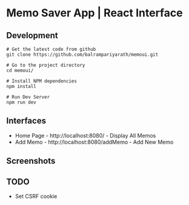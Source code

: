 # Memo Saver App | React Interface

## Development 

```
# Get the latest code from github
git clone https://github.com/balrampariyarath/memoui.git

# Go to the project directory
cd memoui/

# Install NPM dependencies
npm install

# Run Dev Server
npm run dev

```

## Interfaces

* Home Page - http://localhost:8080/ - Display All Memos
* Add Memo - http://localhost:8080/addMemo - Add New Memo

## Screenshots

## TODO

* Set CSRF cookie
